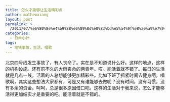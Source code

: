 ```yaml
---
title: 怎么才能够让生活精彩点
author: mathewxiang
layout: post
permalink: >
  /2011/07/%e6%80%8e%e4%b9%88%e6%89%8d%e8%83%bd%e5%a4%9f%e8%ae%a9%e7%94%9f%e6%b4%bb%e7%b2%be%e5%bd%a9%e7%82%b9/
categories:
  - 日常小计
tags:
  - 地铁事故，生活，唱歌
---
```

北京四号线发生事故了，有人丧命了。实在是不知道说什么好。这样的地点，这样的机构设施。还有前不久的大雨丧命的两青年。哎。能活着就不错了。每日的生活就是几点一线，活着的人总想能够更加精彩些。比如下班了抓紧时间去健身啊，唱歌啊，其实这些想法大家都有，可是又有谁能够去做呢？没有时间，没有习惯，没有多余的资金。呵呵，总是很多原因借口吧。这样的生活对于我来说，怎么才能够活得更加结实才是重要的吧。能活着就是不错的。